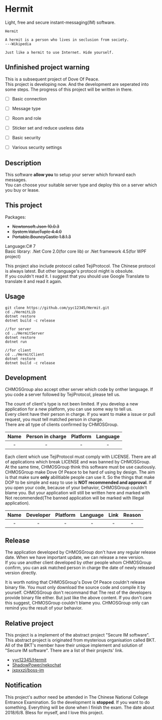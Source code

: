 # Hermit
Light, free and secure instant-messaging\(IM\) software.

```
Hermit

A hermit is a person who lives in seclusion from society.
---Wikipedia

Just like a hermit to use Internet. Hide yourself.
```

## Unfinished project warning
This is a subsequent project of Dove Of Peace.  
This project is developing now. And the development are seperated into some steps. The progress of this project will be written in there.  
- [ ] Basic connection
- [ ] Message type
- [ ] Room and role
- [ ] Sticker set and reduce useless data
- [ ] Basic security
- [ ] Various security settings


## Description
This software **allow you** to setup your server which forward each messages.  
You can choose your suitable server type and deploy this on a server which you buy or lease.  

## This project

Packages:  

* ~~Newtonsoft.Json 10.0.3~~  
* ~~System.ValueTuple 4.4.0~~  
* ~~Portable.BouncyCastle 1.8.1.3~~  

Language:C\# 7  
Basic library: .Net Core 2.0\(for core lib\) or .Net framework 4.5\(for WPF project\)

This project also include protocol called TejiProtocol. The Chinese protocol is always latest. But other language's protocol might is obsolute.  
If you couldn't read it. I suggest that you should use Google Translate to translate it and read it again.  

## Usage
```
git clone https://github.com/yyc12345/Hermit.git
cd ./HermitLib
dotnet restore
dotnet build -c release

//for server
cd ../HermitServer
dotnet restore
dotnet run

//for client
cd ../HermitClient
dotnet restore
dotnet build -c release
```

## Development
CHMOSGroup also accept other server which code by onther language. If you code a server followed by TejiProtocol, please tell us.

The count of client's type is not been limited. If you develop a new application for a new platform, you can use some way to tell us.  
Every client have their person in charge. If you want to make a issue or pull request, you must tell matched person in charge.  
There are all type of clients confirmed by CHMOSGroup.  

|Name|Person in charge|Platform|Language|
|:---:|:---:|:---:|:---:|
|-|-|-|-|

Each client which use TejiProtocol must comply with LICENSE. There are all of applications which break LICENSE and was banned by CHMOSGroup.  
At the same time, CHMOSGroup think this software must be use cautiously. CHMOSGroup make Dove Of Peace to be hard of using by design. The aim is that make sure **only** abilitiable people can use it. So the things that make DOP to be simple and easy to use is **NOT recommended and approval**. If you open your code, because of your behavior, CHMOSGroup couldn't blame you. But your application will still be written here and marked with Not recommended(The banned application will be marked with Illegal application).  

|Name|Developer|Platform|Language|Link|Reason|
|:---:|:---:|:---:|:---:|:---:|:---:|
|-|-|-|-|-|-|


## Release
The application developed by CHMOSGroup don't have any regular release date. When we have important update, we can release a new version.  
If you use another client developed by other people whom CHMOSGroup confirm, you can ask matched person in charge the date of newly released version directly.  

It is worth noting that CHMOSGroup's Dove Of Peace couldn't release binary file. You must only download the source code and compile it by yourself. CHMOSGroup don't recommand that The rest of the developers provide binary file either. But just like the above content. If you don't care this suggest, CHMOSGroup couldn't blame you. CHMOSGroup only can remind you the result of your behavior.  

## Relative project
This project is a implement of the abstract project "Secure IM software". This abstract project is originated from mysterious organisation called BKT. All of the BKT's member have their unique implement and solution of "Secure IM software". There are a list of their projects' link.

* [yyc12345/Hermit](https://github.com/yyc12345/Hermit)
* [ShadowPower/nekochat](https://github.com/ShadowPower/nekochat)
* [jxpxxzj/boss-im](https://github.com/jxpxxzj/boss-im)

## Notification
This project's author need be attended in The Chinese National College Entrance Examination. So the development is **stopped**. If you want to do something. Everything will be done when I finish the exam. The date about 2018/6/8. Bless for myself, and I love this project.  
